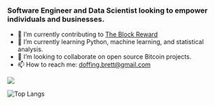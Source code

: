 ### Software Engineer and Data Scientist looking to empower individuals and businesses.

- 🔭 I’m currently contributing to [The Block Reward](https://github.com/theblockreward)
- 🌱 I’m currently learning Python, machine learning, and statistical analysis.
- 👯 I’m looking to collaborate on open source Bitcoin projects.
- 📫 How to reach me: doffing.brett@gmail.com

<img src="https://github-readme-stats.vercel.app/api?username=doffing81&show_icons=true&theme=slateorange&title_color=F7931A&text_color=fff&icon_color=F7931A">

![Top Langs](https://github-readme-stats.vercel.app/api/top-langs/?username=doffing81&theme=slateorange&title_color=F7931A&text_color=fff&layout=compact)

<!--
**doffing81/doffing81** is a ✨ _special_ ✨ repository because its `README.md` (this file) appears on your GitHub profile.

Here are some ideas to get you started:

- 🔭 I’m currently working on ...
- 🌱 I’m currently learning ...
- 👯 I’m looking to collaborate on ...
- 🤔 I’m looking for help with ...
- 💬 Ask me about ...
- 📫 How to reach me: ...
- 😄 Pronouns: ...
- ⚡ Fun fact: ...
-->
